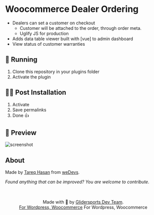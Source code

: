 # Woocommerce Dealer Ordering

 - Dealers can set a customer on checkout
   - Customer will be attached to the order, through order meta.
   - Uglify JS for production
 - Adds data table viewer built with [vue] to admin dashboard
 - View status of customer warranties

## 🚚 Running

1. Clone this repository in your plugins folder
1. Activate the plugin

## 👨‍💻 Post Installation

1. Activate
1. Save permalinks
1. Done 👍

## 🎁 Preview

![screenshot]()

## About

Made by [Tareq Hasan](https://github.com/tareq1988) from [weDevs](https://wedevs.com).

*Found anything that can be improved? You are welcome to contribute.*

<p align="center">
    <br/><br/>
    Made with 💜 by <a href="https://glidersports.com/">Glidersports Dev Team</a>.<br/>
    <a href="#">For Wordpress, Woocommerce</a>
    For Wordpress, Woocommerce
</p>
